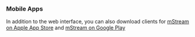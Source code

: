 ### Mobile Apps

In addition to the web interface, you can also download clients for [mStream on Apple App Store](https://apps.apple.com/us/app/mstream-player/id1605378892) and [mStream on Google Play](https://play.google.com/store/apps/details?id=mstream.music&hl=en_US&gl=US)
